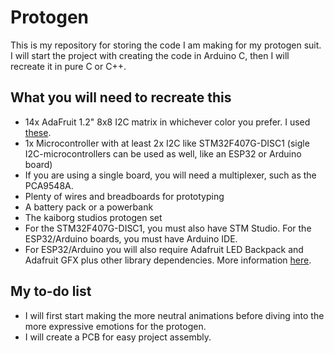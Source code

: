 # Protogen

This is my repository for storing the code I am making for my protogen suit. I will start the project with creating the code in Arduino C, then I will recreate it in pure C or C++.

## What you will need to recreate this

- 14x AdaFruit 1.2" 8x8 I2C matrix in whichever color you prefer. I used [these](https://www.adafruit.com/product/1052).
- 1x Microcontroller with at least 2x I2C like STM32F407G-DISC1 (sigle I2C-microcontrollers can be used as well, like an ESP32 or Arduino board)
- If you are using a single board, you will need a multiplexer, such as the PCA9548A.
- Plenty of wires and breadboards for prototyping
- A battery pack or a powerbank
- The kaiborg studios protogen set
- For the STM32F407G-DISC1, you must also have STM Studio. For the ESP32/Arduino boards, you must have Arduino IDE.
- For ESP32/Arduino you will also require Adafruit LED Backpack and Adafruit GFX plus other library dependencies. More information [here](https://learn.adafruit.com/adafruit-led-backpack/1-2-8x8-arduino-wiring-and-setup).

## My to-do list

- I will first start making the more neutral animations before diving into the more expressive emotions for the protogen.
- I will create a PCB for easy project assembly.
